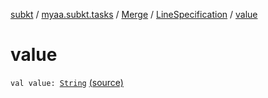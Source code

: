 [subkt](../../../index.md) / [myaa.subkt.tasks](../../index.md) / [Merge](../index.md) / [LineSpecification](index.md) / [value](./value.md)

# value

`val value: `[`String`](https://kotlinlang.org/api/latest/jvm/stdlib/kotlin/-string/index.html) [(source)](https://github.com/Myaamori/SubKt/blob/0.1.11/src/main/kotlin/myaa/subkt/tasks/asstasks.kt#L93)